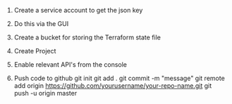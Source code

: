 1) Create a service account to get the json key
2) Do this via the GUI
3) Create a bucket for storing the Terraform state file 

4) Create Project
5) Enable relevant API's from the console


6) Push code to github
    git init
    git add .
    git commit -m "message"
    git remote add origin https://github.com/yourusername/your-repo-name.git
    git push -u origin master

